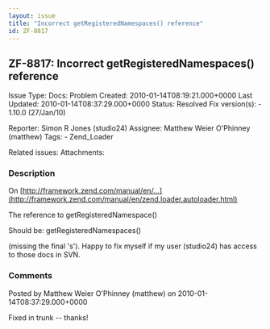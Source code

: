 ```yaml
---
layout: issue
title: "Incorrect getRegisteredNamespaces() reference"
id: ZF-8817
---
```


ZF-8817: Incorrect getRegisteredNamespaces() reference
------------------------------------------------------

 Issue Type: Docs: Problem Created: 2010-01-14T08:19:21.000+0000 Last Updated: 2010-01-14T08:37:29.000+0000 Status: Resolved Fix version(s): - 1.10.0 (27/Jan/10)
 
 Reporter:  Simon R Jones (studio24)  Assignee:  Matthew Weier O'Phinney (matthew)  Tags: - Zend\_Loader
 
 Related issues: 
 Attachments: 
### Description

On [http://framework.zend.com/manual/en/…](http://framework.zend.com/manual/en/zend.loader.autoloader.html)

The reference to getRegisteredNamespace()

Should be: getRegisteredNamespaces()

(missing the final 's'). Happy to fix myself if my user (studio24) has access to those docs in SVN.

 

 

### Comments

Posted by Matthew Weier O'Phinney (matthew) on 2010-01-14T08:37:29.000+0000

Fixed in trunk -- thanks!

 

 